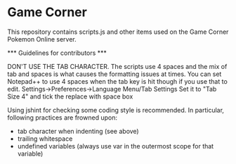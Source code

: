 Game Corner
===========

This repository contains scripts.js and other items used on the Game Corner Pokemon Online server.

*** Guidelines for contributors ***

DON'T USE THE TAB CHARACTER. The scripts use 4 spaces and the mix of tab and spaces is what
causes the formatting issues at times.
You can set Notepad++ to use 4 spaces when the tab key is hit though if you use that to edit.
Settings->Preferences->Language Menu/Tab Settings
Set it to "Tab Size 4" and tick the replace with space box

Using jshint for checking some coding style is recommended.
In particular, following practices are frowned upon:
- tab character when indenting (see above)
- trailing whitespace
- undefined variables (always use var in the outermost scope for that variable)
